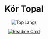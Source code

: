 <div align="center">
  <h1>Kör Topal</h1>

  ![Top Langs](https://github-readme-stats.vercel.app/api/top-langs/?username=kortopal&show_icons=true&theme=gruvbox&layout=compact)
  
  [![Readme Card](https://github-readme-stats.vercel.app/api/pin/?username=kortopal&repo=11A)](https://github.com/kortopal/11A)
</div>

